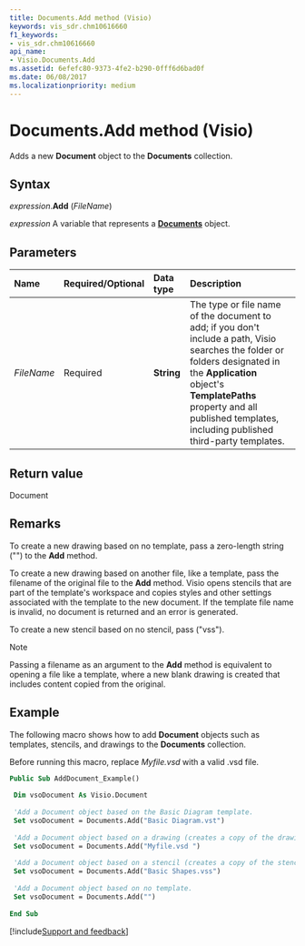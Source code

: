 ```yaml
---
title: Documents.Add method (Visio)
keywords: vis_sdr.chm10616660
f1_keywords:
- vis_sdr.chm10616660
api_name:
- Visio.Documents.Add
ms.assetid: 6efefc80-9373-4fe2-b290-0fff6d6bad0f
ms.date: 06/08/2017
ms.localizationpriority: medium
---
```



# Documents.Add method (Visio)

Adds a new **Document** object to the **Documents** collection.


## Syntax

_expression_.**Add** (_FileName_)

_expression_ A variable that represents a **[Documents](Visio.Documents.md)** object.


## Parameters



|Name|Required/Optional|Data type|Description|
|:-----|:-----|:-----|:-----|
| _FileName_|Required| **String**|The type or file name of the document to add; if you don't include a path, Visio searches the folder or folders designated in the **Application** object's **TemplatePaths** property and all published templates, including published third-party templates.|

## Return value

Document


## Remarks

To create a new drawing based on no template, pass a zero-length string ("") to the **Add** method.

To create a new drawing based on another file, like a template, pass the filename of the original file to the **Add** method. Visio opens stencils that are part of the template's workspace and copies styles and other settings associated with the template to the new document. If the template file name is invalid, no document is returned and an error is generated.



To create a new stencil based on no stencil, pass ("vss").




> [!NOTE] 
> Passing a filename as an argument to the **Add** method is equivalent to opening a file like a template, where a new blank drawing is created that includes content copied from the original.


## Example

The following macro shows how to add **Document** objects such as templates, stencils, and drawings to the **Documents** collection.

Before running this macro, replace  _Myfile.vsd_ with a valid .vsd file.




```vb
Public Sub AddDocument_Example() 
 
 Dim vsoDocument As Visio.Document 
 
 'Add a Document object based on the Basic Diagram template. 
 Set vsoDocument = Documents.Add("Basic Diagram.vst") 
 
 'Add a Document object based on a drawing (creates a copy of the drawing). 
 Set vsoDocument = Documents.Add("Myfile.vsd ") 
 
 'Add a Document object based on a stencil (creates a copy of the stencil). 
 Set vsoDocument = Documents.Add("Basic Shapes.vss") 
 
 'Add a Document object based on no template. 
 Set vsoDocument = Documents.Add("") 
 
End Sub
```

[!include[Support and feedback](~/includes/feedback-boilerplate.md)]